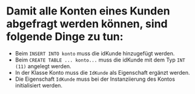 # Damit alle Konten eines Kunden abgefragt werden können, sind folgende Dinge zu tun:

* Beim ````INSERT INTO konto```` muss die idKunde hinzugefügt werden.
* Beim ````CREATE TABLE ... konto...```` muss die idKunde mit dem Typ ````INT (11)```` angelegt werden.
* In der Klasse Konto muss die ```IdKunde``` als Eigenschaft ergänzt werden.
* Die Eigenschaft ```IdKunde``` muss bei der Instanziierung des Kontos initialisiert werden.